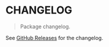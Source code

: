 # CHANGELOG

> Package changelog.

See [GitHub Releases](https://github.com/stdlib-js/blas-ext-base-dnansumors/releases) for the changelog.